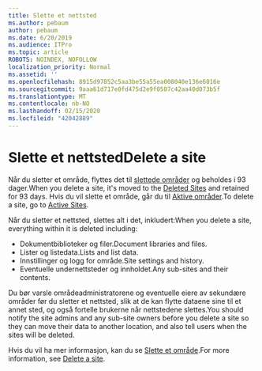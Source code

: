 ```yaml
---
title: Slette et nettsted
ms.author: pebaum
author: pebaum
ms.date: 6/20/2019
ms.audience: ITPro
ms.topic: article
ROBOTS: NOINDEX, NOFOLLOW
localization_priority: Normal
ms.assetid: ''
ms.openlocfilehash: 8915d97852c5aa3be55a55ea008040e136e6016e
ms.sourcegitcommit: 9aaa61d717e0fd475d2e9f0507c42aa40d073b5f
ms.translationtype: MT
ms.contentlocale: nb-NO
ms.lasthandoff: 02/15/2020
ms.locfileid: "42042889"
---
```

# <a name="delete-a-site"></a><span data-ttu-id="ab3a0-102">Slette et nettsted</span><span class="sxs-lookup"><span data-stu-id="ab3a0-102">Delete a site</span></span>

<span data-ttu-id="ab3a0-103">Når du sletter et område, flyttes det til [slettede områder](https://admin.microsoft.com/sharepoint?page=recyclebin&modern=true) og beholdes i 93 dager.</span><span class="sxs-lookup"><span data-stu-id="ab3a0-103">When you delete a site, it's moved to the [Deleted Sites](https://admin.microsoft.com/sharepoint?page=recyclebin&modern=true) and retained for 93 days.</span></span> <span data-ttu-id="ab3a0-104">Hvis du vil slette et område, går du til [Aktive områder](https://admin.microsoft.com/sharepoint?page=sitemanagement&modern=true).</span><span class="sxs-lookup"><span data-stu-id="ab3a0-104">To delete a site, go to [Active Sites](https://admin.microsoft.com/sharepoint?page=sitemanagement&modern=true).</span></span> 

<span data-ttu-id="ab3a0-105">Når du sletter et nettsted, slettes alt i det, inkludert:</span><span class="sxs-lookup"><span data-stu-id="ab3a0-105">When you delete a site, everything within it is deleted including:</span></span>

- <span data-ttu-id="ab3a0-106">Dokumentbiblioteker og filer.</span><span class="sxs-lookup"><span data-stu-id="ab3a0-106">Document libraries and files.</span></span>
- <span data-ttu-id="ab3a0-107">Lister og listedata.</span><span class="sxs-lookup"><span data-stu-id="ab3a0-107">Lists and list data.</span></span>
- <span data-ttu-id="ab3a0-108">Innstillinger og logg for område.</span><span class="sxs-lookup"><span data-stu-id="ab3a0-108">Site settings and history.</span></span>
- <span data-ttu-id="ab3a0-109">Eventuelle undernettsteder og innholdet.</span><span class="sxs-lookup"><span data-stu-id="ab3a0-109">Any sub-sites and their contents.</span></span>

<span data-ttu-id="ab3a0-110">Du bør varsle områdeadministratorene og eventuelle eiere av sekundære områder før du sletter et nettsted, slik at de kan flytte dataene sine til et annet sted, og også fortelle brukerne når nettstedene slettes.</span><span class="sxs-lookup"><span data-stu-id="ab3a0-110">You should notify the site admins and any sub-site owners before you delete a site so they can move their data to another location, and also tell users when the sites will be deleted.</span></span>

<span data-ttu-id="ab3a0-111">Hvis du vil ha mer informasjon, kan du se [Slette et område](https://docs.microsoft.com/sharepoint/delete-site-collection).</span><span class="sxs-lookup"><span data-stu-id="ab3a0-111">For more information, see [Delete a site](https://docs.microsoft.com/sharepoint/delete-site-collection).</span></span>
